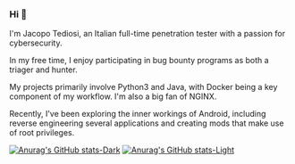 ### Hi 👋
I'm Jacopo Tediosi, an Italian full-time penetration tester with a passion for cybersecurity.

In my free time, I enjoy participating in bug bounty programs as both a triager and hunter.

My projects primarily involve Python3 and Java, with Docker being a key component of my workflow. I'm also a big fan of NGINX.

Recently, I've been exploring the inner workings of Android, including reverse engineering several applications and creating mods that make use of root privileges.

[![Anurag's GitHub stats-Dark](https://github-readme-stats.vercel.app/api?username=jacopotediosi&show_icons=true&theme=dark#gh-dark-mode-only)](https://github.com/anuraghazra/github-readme-stats#gh-dark-mode-only)
[![Anurag's GitHub stats-Light](https://github-readme-stats.vercel.app/api?username=jacopotediosi&show_icons=true&theme=default#gh-light-mode-only)](https://github.com/anuraghazra/github-readme-stats#gh-light-mode-only)
